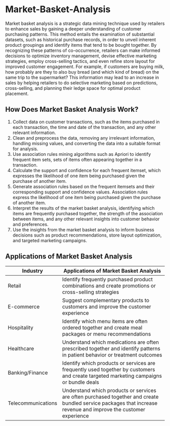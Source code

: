 # Market-Basket-Analysis

Market basket analysis is a strategic data mining technique used by retailers to enhance sales by gaining a deeper understanding of customer purchasing patterns. This method entails the examination of substantial datasets, such as historical purchase records, in order to unveil inherent product groupings and identify items that tend to be bought together. 
By recognizing these patterns of co-occurrence, retailers can make informed decisions to optimize inventory management, devise effective marketing strategies, employ cross-selling tactics, and even refine store layout for improved customer engagement.
For example, if customers are buying milk, how probably are they to also buy bread (and which kind of bread) on the same trip to the supermarket? This information may lead to an increase in sales by helping retailers to do selective marketing based on predictions, cross-selling, and planning their ledge space for optimal product placement.

## How Does Market Basket Analysis Work?

1) Collect data on customer transactions, such as the items purchased in each transaction, the time and date of the transaction, and any other relevant information.
2) Clean and preprocess the data, removing any irrelevant information, handling missing values, and converting the data into a suitable format for analysis.
3) Use association rules mining algorithms such as Apriori to identify frequent item sets, sets of items often appearing together in a transaction.
4) Calculate the support and confidence for each frequent itemset, which expresses the likelihood of one item being purchased given the purchase of another item.
5) Generate association rules based on the frequent itemsets and their corresponding support and confidence values. Association rules express the likelihood of one item being purchased given the purchase of another item.
6) Interpret the results of the market basket analysis, identifying which items are frequently purchased together, the strength of the association between items, and any other relevant insights into customer behavior and preferences.
7) Use the insights from the market basket analysis to inform business decisions such as product recommendations, store layout optimization, and targeted marketing campaigns.

  ## Applications of Market Basket Analysis

  |**Industry**|**Applications of Market Basket Analysis**|
  |--|--|
  |Retail|	Identify frequently purchased product combinations and create promotions or cross-selling strategies|
  |E-commerce	|Suggest complementary products to customers and improve the customer experience|
  |Hospitality|Identify which menu items are often ordered together and create meal packages or menu recommendations|
  |Healthcare|	Understand which medications are often prescribed together and identify patterns in patient behavior or treatment outcomes|
  |Banking/Finance|	Identify which products or services are frequently used together by customers and create targeted marketing campaigns or bundle deals|
  |Telecommunications	|Understand which products or services are often purchased together and create bundled service packages that increase revenue and improve the customer experience|
